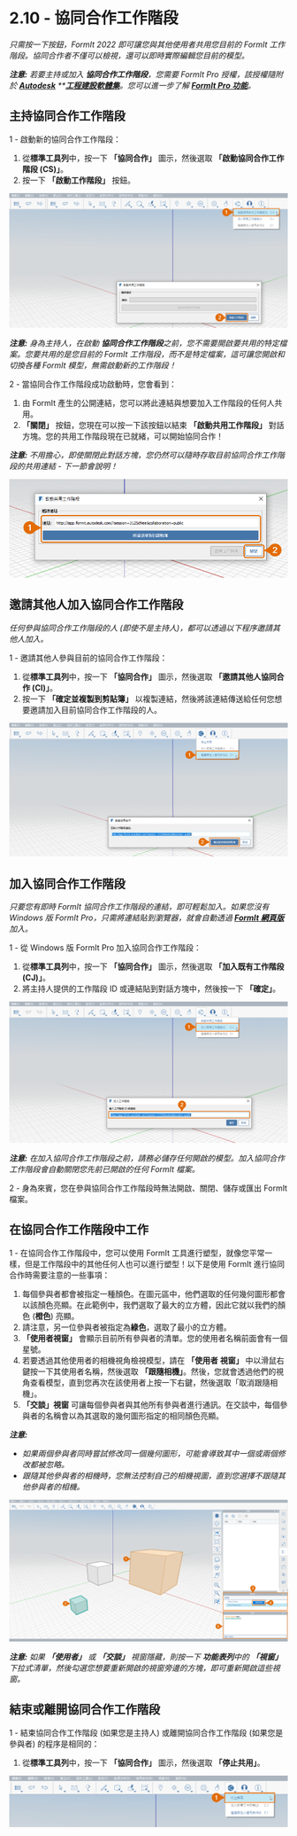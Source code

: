 # 2.10 - 協同合作工作階段

_只需按一下按鈕，FormIt 2022 即可讓您與其他使用者共用您目前的 FormIt 工作階段。協同合作者不僅可以檢視，還可以即時實際編輯您目前的模型。_

_**注意:**_ _若要主持或加入_ _**協同合作工作階段**，您需要 FormIt Pro 授權，該授權隨附於_ [_**Autodesk**_](https://www.autodesk.com.tw/collections/architecture-engineering-construction/overview?plc=AECCOL\&term=1-YEAR\&support=ADVANCED\&quantity=1) _\*\*_[_**工程建設軟體集**_](https://www.autodesk.com.tw/collections/architecture-engineering-construction/overview?plc=AECCOL\&term=1-YEAR\&support=ADVANCED\&quantity=1)_。您可以進一步了解_ [_**FormIt Pro 功能**_](https://formit.autodesk.com/#pro-callout)_。_

## 主持協同合作工作階段

1 - 啟動新的協同合作工作階段：

1. 從**標準工具列**中，按一下 **「協同合作」** 圖示，然後選取 **「啟動協同合作工作階段 (CS)」**。
2. 按一下 **「啟動工作階段」** 按鈕。

![](<../../.gitbook/assets/0 (12).png>)

_**注意:**_ _身為主持人，在啟動_ _**協同合作工作階段**之前，您不需要開啟要共用的特定檔案。您要共用的是您目前的 FormIt 工作階段，而不是特定檔案，這可讓您開啟和切換各種 FormIt 模型，無需啟動新的工作階段！_

2 - 當協同合作工作階段成功啟動時，您會看到：

1. 由 FormIt 產生的公開連結，您可以將此連結與想要加入工作階段的任何人共用。
2. **「關閉」** 按鈕，您現在可以按一下該按鈕以結束 **「啟動共用工作階段」** 對話方塊。您的共用工作階段現在已就緒，可以開始協同合作！

_**注意:**_ _不用擔心，即使關閉此對話方塊，您仍然可以隨時存取目前協同合作工作階段的共用連結 - 下一節會說明！_

![](<../../.gitbook/assets/1 (6).png>)

## 邀請其他人加入協同合作工作階段

_任何參與協同合作工作階段的人 (即使不是主持人)，都可以透過以下程序邀請其他人加入。_

1 - 邀請其他人參與目前的協同合作工作階段：

1. 從**標準工具列**中，按一下 **「協同合作」** 圖示，然後選取 **「邀請其他人協同合作 (CI)」**。
2. 按一下 **「確定並複製到剪貼簿」** 以複製連結，然後將該連結傳送給任何您想要邀請加入目前協同合作工作階段的人。

![](<../../.gitbook/assets/2 (6).png>)

## 加入協同合作工作階段

_只要您有即時 FormIt 協同合作工作階段的連結，即可輕鬆加入。如果您沒有 Windows 版 FormIt Pro，只需將連結貼到瀏覽器，就會自動透過_ [_**FormIt 網頁版**_](https://formit.autodesk.com/app)_加入。_

1 - 從 Windows 版 FormIt Pro 加入協同合作工作階段：

1. 從**標準工具列**中，按一下 **「協同合作」** 圖示，然後選取 **「加入既有工作階段 (CJ)」**。
2. 將主持人提供的工作階段 ID 或連結貼到對話方塊中，然後按一下 **「確定」**。

![](<../../.gitbook/assets/3 (15).png>)

_**注意:**_ _在加入協同合作工作階段之前，請務必儲存任何開啟的模型。加入協同合作工作階段會自動關閉您先前已開啟的任何 FormIt 檔案。_

2 - 身為來賓，您在參與協同合作工作階段時無法開啟、關閉、儲存或匯出 FormIt 檔案。

## 在協同合作工作階段中工作

1 - 在協同合作工作階段中，您可以使用 FormIt 工具進行塑型，就像您平常一樣，但是工作階段中的其他任何人也可以進行塑型！以下是使用 FormIt 進行協同合作時需要注意的一些事項：

1. 每個參與者都會被指定一種顏色。在圖元區中，他們選取的任何幾何圖形都會以該顏色亮顯。在此範例中，我們選取了最大的立方體，因此它就以我們的顏色 (**橙色**) 亮顯。
2. 請注意，另一位參與者被指定為**綠色**，選取了最小的立方體。
3. **「使用者視窗」** 會顯示目前所有參與者的清單。您的使用者名稱前面會有一個星號。
4. 若要透過其他使用者的相機視角檢視模型，請在 **「使用者** **視窗」** 中以滑鼠右鍵按一下其使用者名稱，然後選取 **「跟隨相機」**。然後，您就會透過他們的視角查看模型，直到您再次在該使用者上按一下右鍵，然後選取「取消跟隨相機」。
5. **「交談」視窗** 可讓每個參與者與其他所有參與者進行通訊。在交談中，每個參與者的名稱會以為其選取的幾何圖形指定的相同顏色亮顯。

_**注意:**_

* _如果兩個參與者同時嘗試修改同一個幾何圖形，可能會導致其中一個或兩個修改都被忽略。_
* _跟隨其他參與者的相機時，您無法控制自己的相機視圖，直到您選擇不跟隨其他參與者的相機。_

![](<../../.gitbook/assets/4 (4).png>)

_**注意:**_ _如果_ _**「使用者」**_ _或_ _**「交談」**_ _視窗隱藏，則按一下_ _**功能表列**中的_ _**「視窗」**_ _下拉式清單，然後勾選您想要重新開啟的視窗旁邊的方塊，即可重新開啟這些視窗。_

## 結束或離開協同合作工作階段

1 - 結束協同合作工作階段 (如果您是主持人) 或離開協同合作工作階段 (如果您是參與者) 的程序是相同的：

1. 從**標準工具列**中，按一下 **「協同合作」** 圖示，然後選取 **「停止共用」**。

![](<../../.gitbook/assets/5 (14).png>)
